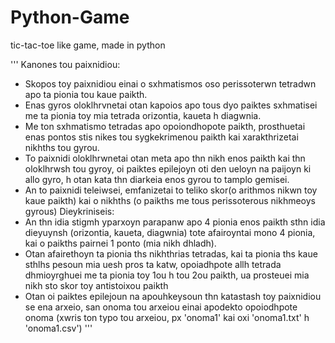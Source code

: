 # Python-Game
tic-tac-toe like game, made in python

'''
Kanones tou paixnidiou:
- Skopos toy paixnidiou einai o sxhmatismos oso perissoterwn tetradwn apo ta pionia tou kaue paikth.
- Enas gyros oloklhrvnetai otan kapoios apo tous dyo paiktes sxhmatisei me ta pionia toy mia tetrada
  orizontia, kaueta h diagwnia.
- Me ton sxhmatismo tetradas apo opoiondhopote paikth, prosthuetai enas pontos stis nikes tou sygkekrimenou
  paikth kai xarakthrizetai nikhths tou gyrou.
- To paixnidi oloklhrwnetai otan meta apo thn nikh enos paikth kai thn oloklhrwsh tou gyroy, oi paiktes
  epilejoyn oti den ueloyn na paijoyn ki allo gyro, h otan kata thn diarkeia enos gyrou to tamplo gemisei.
- An to paixnidi teleiwsei, emfanizetai to teliko skor(o arithmos nikwn toy kaue paikth) kai o 
  nikhths (o paikths me tous perissoterous nikhmeoys gyrous)
Dieykriniseis:
- An thn idia stigmh yparxoyn parapanw apo 4 pionia enos paikth sthn idia dieyuynsh (orizontia, kaueta, diagwnia)
  tote afairoyntai mono 4 pionia, kai o paikths pairnei 1 ponto (mia nikh dhladh).
- Otan afairethoyn ta pionia ths nikhthrias tetradas, kai ta pionia ths kaue sthlhs pesoun mia uesh pros ta katw, 
  opoiadhpote allh tetrada dhmioyrghuei me ta pionia toy 1ou h tou 2ou paikth, ua prosteuei mia nikh sto skor toy antistoixou paikth
- Otan oi paiktes epilejoun na apouhkeysoun thn  katastash toy paixnidiou se ena arxeio, san onoma tou arxeiou einai apodekto
  opoiodhpote onoma (xwris ton typo tou arxeiou, px 'onoma1' kai oxi 'onoma1.txt' h 'onoma1.csv')
'''
